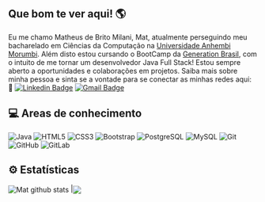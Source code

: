 ## Que bom te ver aqui! 🌎

Eu me chamo Matheus de Brito Milani, Mat, atualmente perseguindo meu bacharelado em Ciências da Computação na [Universidade Anhembi Morumbi](https://portal.anhembi.br).
Além disto estou cursando o BootCamp da [Generation Brasil](https://brazil.generation.org/sao-paulo/pessoa-desenvolvedora-web/), com o intuito de me tornar um desenvolvedor Java Full Stack!
Estou sempre aberto a oportunidades e colaborações em projetos. Saiba mais sobre minha pessoa e sinta se a vontade para se conectar as minhas redes aqui: 
🔗
[![Linkedin Badge](https://img.shields.io/badge/-MatheusMilani-blue?style=flat-square&logo=Linkedin&logoColor=white&link=https://www.linkedin.com/in/anirudhemmadi/)](https://www.linkedin.com/in/matheus-milani-287b781a4/)
[![Gmail Badge](https://img.shields.io/badge/-matheusdebritomilani@gmail.com-c14438?style=flat-square&logo=Gmail&logoColor=white&link=mailto:kanna6501@gmail.com)](matheusdebritomilani@gmail.com)
## 💻 Areas de conhecimento
![Java](https://img.shields.io/badge/-java-E34A86?style=flat-square&logo=java)
![HTML5](https://img.shields.io/badge/-HTML5-E34F26?style=flat-square&logo=html5&logoColor=white)
![CSS3](https://img.shields.io/badge/-CSS3-1572B6?style=flat-square&logo=css3)
![Bootstrap](https://img.shields.io/badge/-Bootstrap-563D7C?style=flat-square&logo=bootstrap)
![PostgreSQL](https://img.shields.io/badge/-PostgreSQL-336791?style=flat-square&logo=postgresql)
![MySQL](https://img.shields.io/badge/-MySQL-black?style=flat-square&logo=mysql)
![Git](https://img.shields.io/badge/-Git-black?style=flat-square&logo=git)
![GitHub](https://img.shields.io/badge/-GitHub-181717?style=flat-square&logo=github)
![GitLab](https://img.shields.io/badge/-GitLab-FCA121?style=flat-square&logo=gitlab)
## ⚙ Estatísticas
<img align="center" src= "https://github-readme-stats.vercel.app/api?username=MatheusBMilani&show_icons=true&theme=midnight-purple&line_height=27" alt="Mat github stats" /> |<img align="center" src="https://github-readme-stats.vercel.app/api/top-langs/?username=MatheusBMilani&theme=midnight-purple&hide_langs_below=1"/>




<!--
**MatheusBMilani/MatheusBMilani** is a ✨ _special_ ✨ repository because its `README.md` (this file) appears on your GitHub profile.

Here are some ideas to get you started:

- 🔭 I’m currently working on ...
- 🌱 I’m currently learning ...
- 👯 I’m looking to collaborate on ...
- 🤔 I’m looking for help with ...
- 💬 Ask me about ...
- 📫 How to reach me: ...
- 😄 Pronouns: ...
- ⚡ Fun fact: ...
-->
